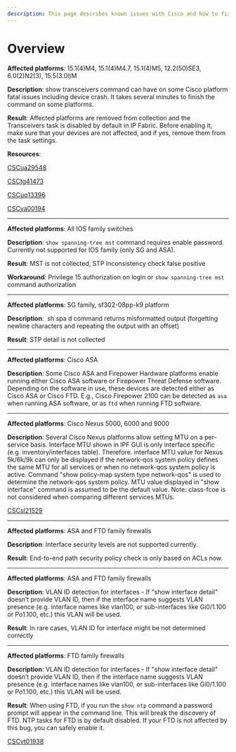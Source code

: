 ```yaml
---
description: This page describes known issues with Cisco and how to fix them.
---
```


# Overview

**Affected platforms**: 15.1(4)M4, 15.1(4)M4.7, 15.1(4)M5, 12.2(50)SE3, 6.0(2)N2(3), 15.5(3.0l)M

**Description**: show transceivers command can have on some Cisco platform fatal issues including device crash. It takes several minutes to finish the command on some platforms.

**Result**: Affected platforms are removed from collection and the Transceivers task is disabled by default in IP Fabric. Before enabling it, make sure that your devices are not affected, and if yes, remove them from the task settings.

**Resources**:

[CSCua29548](https://bst.cloudapps.cisco.com/bugsearch/bug/CSCua29548)

[CSCtg41473](https://bst.cloudapps.cisco.com/bugsearch/bug/CSCtg41473)

[CSCuq13396](https://bst.cloudapps.cisco.com/bugsearch/bug/CSCuq13396)

[CSCva00194](https://bst.cloudapps.cisco.com/bugsearch/bug/CSCva00194)

---

**Affected platforms**: All IOS family switches

**Description**: `show spanning-tree mst` command requires enable password. Currently not supported for IOS family (only SG and ASA).

**Result**: MST is not collected, STP inconsistency check false positive

**Workaround**: Privilege 15 authorization on login or `show spanning-tree mst` command authorization

---

**Affected platforms**: SG family, sf302-08pp-k9 platform

**Description**:  sh spa d command returns misformatted output (forgetting newline characters and repeating the output with an offset)

**Result**: STP detail is not collected

---

**Affected platforms**: Cisco ASA

**Description**: Some Cisco ASA and Firepower Hardware platforms enable running either Cisco ASA software or Firepower Threat Defense software. Depending on the software in use, these devices are detected either as Cisco ASA or Cisco FTD. E.g., Cisco Firepower 2100 can be detected as `asa` when running ASA software, or as `ftd` when running FTD software.

---

**Affected platforms**: Cisco Nexus 5000, 6000 and 9000

**Description**: Several Cisco Nexus platforms allow setting MTU on a per-service basis. Interface MTU shown in IPF GUI is only interface specific (e.g. inventory/interfaces table). Therefore. interface MTU value for Nexus 5k/6k/9k can only be displayed if the network-qos system policy defines the same MTU for all services or when no network-qos system policy is active. Command "show policy-map system type network-qos" is used to determine the network-qos system policy.
MTU value displayed in "show interface" command is assumed to be the default value. Note: class-fcoe is not considered when comparing different services MTUs.

[CSCsl21529](https://bst.cloudapps.cisco.com/bugsearch/bug/CSCsl21529)

---

**Affected platforms**: ASA and FTD family firewalls

**Description**: Interface security levels are not supported currently.

**Result**: End-to-end path security policy check is only based on ACLs now.

---

**Affected platforms**: ASA and FTD family firewalls

**Description**: VLAN ID detection for interfaces - If "show interface detail" doesn’t provide VLAN ID, then if the interface name suggests VLAN presence (e.g. interface names like vlan100, or sub-interfaces like Gi0/1.100 or Po1.100, etc.) this VLAN will be used.

**Result**: In rare cases, VLAN ID for interface might be not determined correctly

---

**Affected platforms**: FTD family firewalls

**Description**: VLAN ID detection for interfaces - If "show interface detail" doesn’t provide VLAN ID, then if the interface name suggests VLAN presence (e.g. interface names like vlan100, or sub-interfaces like Gi0/1.100 or Po1.100, etc.) this VLAN will be used.

**Result**: When using FTD, if you run the `show ntp` command a password prompt will appear in the command line. This will break the discovery of FTD. NTP tasks for FTD is by default disabled. If your FTD is not affected by this bug, you can safely enable it.

[CSCvt01938](https://bst.cloudapps.cisco.com/bugsearch/bug/CSCvt01938)

